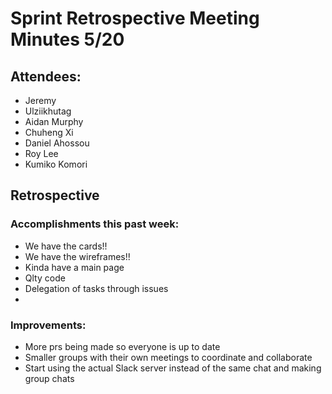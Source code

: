 # Sprint Retrospective Meeting Minutes 5/20

## Attendees: 

- Jeremy
- Ulziikhutag
- Aidan Murphy
- Chuheng Xi
- Daniel Ahossou
- Roy Lee
- Kumiko Komori

## Retrospective

### Accomplishments this past week:

- We have the cards!!
- We have the wireframes!!
- Kinda have a main page
- Qlty code
- Delegation of tasks through issues
- 
### Improvements:

- More prs being made so everyone is up to date
- Smaller groups with their own meetings to coordinate and collaborate
- Start using the actual Slack server instead of the same chat and making group chats
